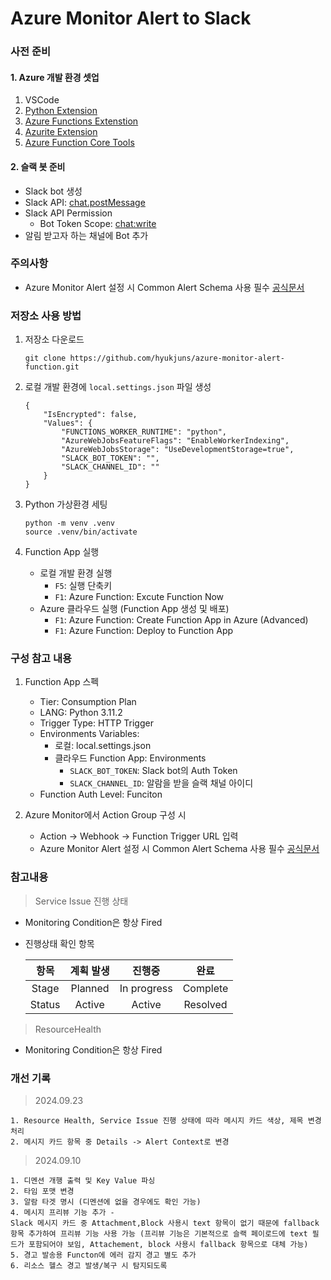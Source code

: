 # Azure Monitor Alert to Slack

### 사전 준비
#### 1.  Azure 개발 환경 셋업
1. VSCode
2. [Python Extension](https://marketplace.visualstudio.com/items?itemName=ms-python.python)
3. [Azure Functions Extenstion](https://marketplace.visualstudio.com/items?itemName=ms-azuretools.vscode-azurefunctions)
4. [Azurite Extension](https://marketplace.visualstudio.com/items?itemName=ms-azuretools.vscode-azurefunctions)
5. [Azure Function Core Tools](https://learn.microsoft.com/en-us/azure/azure-functions/create-first-function-cli-python?tabs=linux%2Cbash%2Cazure-cli%2Cbrowser#install-the-azure-functions-core-tools)

#### 2. 슬랙 봇 준비

- Slack bot 생성
- Slack API: [chat.postMessage](https://api.slack.com/methods/chat.postMessage)
- Slack API Permission
    - Bot Token Scope: [chat:write](https://api.slack.com/scopes/chat:write)
- 알림 받고자 하는 채널에 Bot 추가


### 주의사항
- Azure Monitor Alert 설정 시 Common Alert Schema 사용 필수 [공식문서](https://learn.microsoft.com/ko-kr/azure/azure-monitor/alerts/alerts-common-schema)

### 저장소 사용 방법
1. 저장소 다운로드

    ```
    git clone https://github.com/hyukjuns/azure-monitor-alert-function.git
    ```

2. 로컬 개발 환경에 `local.settings.json` 파일 생성

    ```
    {
        "IsEncrypted": false,
        "Values": {
            "FUNCTIONS_WORKER_RUNTIME": "python",
            "AzureWebJobsFeatureFlags": "EnableWorkerIndexing",
            "AzureWebJobsStorage": "UseDevelopmentStorage=true",
            "SLACK_BOT_TOKEN": "",
            "SLACK_CHANNEL_ID": ""
        }
    }
    ```

3. Python 가상환경 세팅

    ```
    python -m venv .venv
    source .venv/bin/activate
    ```

4. Function App 실행
    - 로컬 개발 환경 실행
        - ```F5```: 실행 단축키
        - ```F1```: Azure Function: Excute Function Now
    - Azure 클라우드 실행 (Function App 생성 및 배포)
        - ```F1```: Azure Function: Create Function App in Azure (Advanced)
        - ```F1```: Azure Function: Deploy to Function App
    

### 구성 참고 내용
1. Function App 스펙
    - Tier: Consumption Plan
    - LANG: Python 3.11.2
    - Trigger Type: HTTP Trigger
    - Environments Variables:
        - 로컬: local.settings.json
        - 클라우드 Function App: Environments
            - ```SLACK_BOT_TOKEN```: Slack bot의 Auth Token
            - ```SLACK_CHANNEL_ID```: 알람을 받을 슬랙 채널 아이디
    - Function Auth Level: Funciton

2. Azure Monitor에서 Action Group 구성 시
    - Action -> Webhook -> Function Trigger URL 입력
    - Azure Monitor Alert 설정 시 Common Alert Schema 사용 필수 [공식문서](https://learn.microsoft.com/ko-kr/azure/azure-monitor/alerts/alerts-common-schema)

### 참고내용

> Service Issue 진행 상태

- Monitoring Condition은 항상 Fired
- 진행상태 확인 항목

    |항목|계획 발생|진행중|완료|
    |:---:|:---:|:---:|:---:|
    |Stage|Planned|In progress|Complete|
    |Status|Active|Active|Resolved|

> ResourceHealth
- Monitoring Condition은 항상 Fired    

### 개선 기록
> 2024.09.23
```
1. Resource Health, Service Issue 진행 상태에 따라 메시지 카드 색상, 제목 변경 처리
2. 메시지 카드 항목 중 Details -> Alert Context로 변경
```
> 2024.09.10
```
1. 디멘션 개행 출력 및 Key Value 파싱
2. 타임 포맷 변경
3. 알람 타겟 명시 (디멘션에 없을 경우에도 확인 가능)
4. 메시지 프리뷰 기능 추가 - 
Slack 메시지 카드 중 Attachment,Block 사용시 text 항목이 없기 때문에 fallback 항목 추가하여 프리뷰 기능 사용 가능 (프리뷰 기능은 기본적으로 슬랙 페이로드에 text 필드가 포함되어야 보임, Attachement, block 사용시 fallback 항목으로 대체 가능) 
5. 경고 발송용 Functon에 에러 감지 경고 별도 추가
6. 리소스 헬스 경고 발생/복구 시 탐지되도록
```